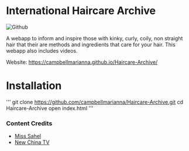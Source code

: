 # International Haircare Archive
![Github](https://img.shields.io/github/languages/top/campbellmarianna/Haircare-Archive.svg)

A webapp to inform and inspire those with kinky, curly, coily, non straight hair that their are methods and ingredients that care for your hair. This webapp also includes videos. 

Website: https://campbellmarianna.github.io/Haircare-Archive/

# Installation
'''
git clone https://github.com/campbellmarianna/Haircare-Archive.git
cd Haircare-Archive
open index.html
'''

### Content Credits
- [Miss Sahel](https://www.youtube.com/channel/UCSckTng5AtHyTxKQGpXJDpQ)
- [New China TV](https://www.youtube.com/channel/UCHBDXQDmqnaqIEPdEapEFVQ)
